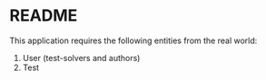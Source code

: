 # README



This application requires the following entities from the real world:
1. User (test-solvers and authors)
2. Test
